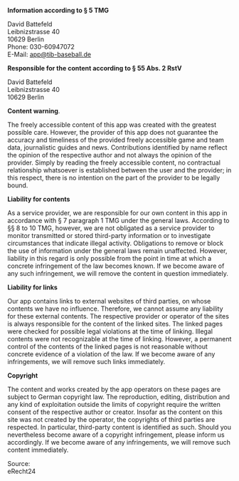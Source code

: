 **Information according to § 5 TMG**

David Battefeld  
Leibnizstrasse 40  
10629 Berlin  
Phone: 030-60947072  
E-Mail: [app@tib-baseball.de](mailto:app@tib-baseball.de)

**Responsible for the content according to § 55 Abs. 2 RstV**

David Battefeld  
Leibnizstrasse 40  
10629 Berlin

**Content warning**.

The freely accessible content of this app was created with the greatest possible care. However, the provider of this app does not guarantee the accuracy and timeliness of the provided freely accessible game and team data, journalistic guides and news. Contributions identified by name reflect the opinion of the respective author and not always the opinion of the provider. Simply by reading the freely accessible content, no contractual relationship whatsoever is established between the user and the provider; in this respect, there is no intention on the part of the provider to be legally bound.

**Liability for contents**

As a service provider, we are responsible for our own content in this app in accordance with § 7 paragraph 1 TMG under the general laws. According to §§ 8 to 10 TMG, however, we are not obligated as a service provider to monitor transmitted or stored third-party information or to investigate circumstances that indicate illegal activity. Obligations to remove or block the use of information under the general laws remain unaffected. However, liability in this regard is only possible from the point in time at which a concrete infringement of the law becomes known. If we become aware of any such infringement, we will remove the content in question immediately.

**Liability for links**

Our app contains links to external websites of third parties, on whose contents we have no influence. Therefore, we cannot assume any liability for these external contents. The respective provider or operator of the sites is always responsible for the content of the linked sites. The linked pages were checked for possible legal violations at the time of linking. Illegal contents were not recognizable at the time of linking. However, a permanent control of the contents of the linked pages is not reasonable without concrete evidence of a violation of the law. If we become aware of any infringements, we will remove such links immediately.

**Copyright**

The content and works created by the app operators on these pages are subject to German copyright law. The reproduction, editing, distribution and any kind of exploitation outside the limits of copyright require the written consent of the respective author or creator. Insofar as the content on this site was not created by the operator, the copyrights of third parties are respected. In particular, third-party content is identified as such. Should you nevertheless become aware of a copyright infringement, please inform us accordingly. If we become aware of any infringements, we will remove such content immediately.

Source:  
eRecht24
